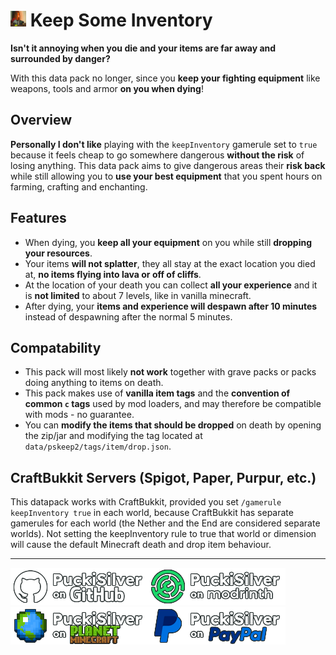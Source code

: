 # <img src="src/pack.png" height=25> Keep Some Inventory

**Isn't it annoying when you die and your items are far away and surrounded by danger?**

With this data pack no longer, since you **keep your fighting equipment** like weapons, tools and armor **on you when dying**!

## Overview
**Personally I don't like** playing with the `keepInventory` gamerule set to `true` because it feels cheap to go somewhere dangerous **without the risk** of losing anything.
This data pack aims to give dangerous areas their **risk back** while still allowing you to **use your best equipment** that you spent hours on farming, crafting and enchanting.

## Features
- When dying, you **keep all your equipment** on you while still **dropping your resources**.
- Your items **will not splatter**, they all stay at the exact location you died at, **no items flying into lava or off of cliffs**.
- At the location of your death you can collect **all your experience** and it is **not limited** to about 7 levels, like in vanilla minecraft.
- After dying, your **items and experience will despawn after 10 minutes** instead of despawning after the normal 5 minutes.

## Compatability
- This pack will most likely **not work** together with grave packs or packs doing anything to items on death.
- This pack makes use of **vanilla item tags** and the **convention of common `c` tags** used by mod loaders, and may therefore be compatible with mods - no guarantee.
- You can **modify the items that should be dropped** on death by opening the zip/jar and modifying the tag located at `data/pskeep2/tags/item/drop.json`.

## CraftBukkit Servers (Spigot, Paper, Purpur, etc.)
This datapack works with CraftBukkit, provided you set `/gamerule keepInventory true` in each world, because CraftBukkit has separate gamerules for each world (the Nether and the End are considered separate worlds).
Not setting the keepInventory rule to true that world or dimension will cause the default Minecraft death and drop item behaviour.

---
[![PuckiSilver on GitHub](https://raw.githubusercontent.com/PuckiSilver/static-files/main/link_logos/GitHub.png)](https://github.com/PuckiSilver)[![PuckiSilver on modrinth](https://raw.githubusercontent.com/PuckiSilver/static-files/main/link_logos/modrinth.png)](https://modrinth.com/user/PuckiSilver)[![PuckiSilver on PlanetMinecraft](https://raw.githubusercontent.com/PuckiSilver/static-files/main/link_logos/PlanetMinecraft.png)](https://planetminecraft.com/m/PuckiSilver)[![PuckiSilver on PayPal](https://raw.githubusercontent.com/PuckiSilver/static-files/main/link_logos/PayPal.png)](https://paypal.me/puckisilver)
